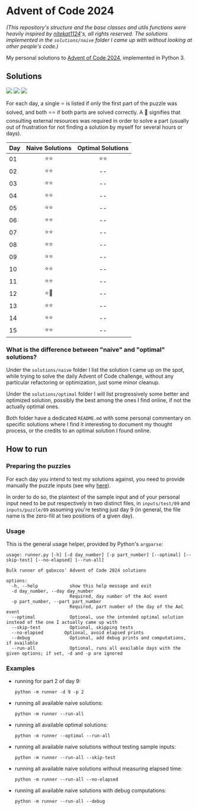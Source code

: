 # Advent of Code 2024

*(This repository's structure and the base classes and utils functions were heavily inspired by [nitekat1124](https://github.com/nitekat1124/advent-of-code-2024)'s, all rights reserved.
The solutions implemented in the `solutions/naive` folder I came up with without looking at other people's code.)*

My personal solutions to [Advent of Code 2024](https://adventofcode.com/2024/), implemented in Python 3.

## Solutions

![](https://img.shields.io/badge/days_completed_📅-15-blue)
![](https://img.shields.io/badge/stars_⭐-30-yellow)
![](https://img.shields.io/badge/half_stars_🌗-0-white)

For each day, a single ⭐ is listed if only the first part of the puzzle was solved, and both ⭐⭐ if both parts are solved correctly.
A 🌠 signifies that consulting external resources was required in order to solve a part (usually out of frustration for not finding a solution by myself for several hours or days).

| Day | Naive Solutions | Optimal Solutions |
|-----|:---------------:|:-----------------:|
| 01  |        ⭐⭐       |         ⭐⭐        |
| 02  |        ⭐⭐       |         --        |
| 03  |        ⭐⭐       |         --        |
| 04  |        ⭐⭐       |         --        |
| 05  |        ⭐⭐       |         --        |
| 06  |        ⭐⭐       |         --        |
| 07  |        ⭐⭐       |         --        |
| 08  |        ⭐⭐       |         --        |
| 09  |        ⭐⭐       |         --        |
| 10  |        ⭐⭐       |         --        |
| 11  |        ⭐⭐       |         --        |
| 12  |        ⭐🌠       |         --        |
| 13  |        ⭐⭐       |         --        |
| 14  |        ⭐⭐       |         --        |
| 15  |        ⭐⭐       |         --        |

### What is the difference between "naive" and "optimal" solutions?

Under the `solutions/naive` folder I list the solution I came up on the spot, while trying to solve the daily Advent of Code challenge, without any particular refactoring or optimization, just some minor cleanup.

Under the `solutions/optimal` folder I will list progressively some better and optimized solution, possibly the best among the ones I find online, if not the actually optimal ones.

Both folder have a dedicated `README.md` with some personal commentary on specific solutions where I find it interesting to document my thought process, or the credits to an optimal solution I found online.

## How to run

### Preparing the puzzles

For each day you intend to test my solutions against, you need to provide manually the puzzle inputs (see why [here](https://www.reddit.com/r/adventofcode/comments/zdz8qa/license_of_the_input_data/)).

In order to do so, the plaintext of the sample input and of your personal input need to be put respectively in two distinct files, in `inputs/test/09` and `inputs/puzzle/09` assuming you're testing just day 9 (in general, the file name is the zero-fill at two positions of a given day).

### Usage

This is the general usage helper, provided by Python's `argparse`:

```
usage: runner.py [-h] [-d day_number] [-p part_number] [--optimal] [--skip-test] [--no-elapsed] [--run-all]

Bulk runner of gabxcos' Advent of Code 2024 solutions

options:
  -h, --help            show this help message and exit
  -d day_number, --day day_number
                        Required, day number of the AoC event
  -p part_number, --part part_number
                        Required, part number of the day of the AoC event
  --optimal             Optional, use the intended optimal solution instead of the one I actually came up with
  --skip-test           Optional, skipping tests
  --no-elapsed        Optional, avoid elapsed prints
  --debug               Optional, add debug prints and computations, if available
  --run-all             Optional, runs all available days with the given options; if set, -d and -p are ignored
```

### Examples

- running for part 2 of day 9:

    ```python -m runner -d 9 -p 2```

- running all available naive solutions:

    ```python -m runner --run-all```

- running all available optimal solutions:

    ```python -m runner --optimal --run-all```

- running all available naive solutions without testing sample inputs:

    ```python -m runner --run-all --skip-test```

- running all available naive solutions without measuring elapsed time:

    ```python -m runner --run-all --no-elapsed```

- running all available naive solutions with debug computations:

    ```python -m runner --run-all --debug```